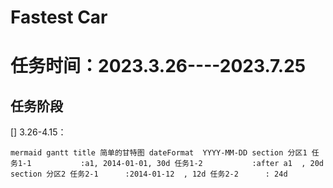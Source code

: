 # Fastest Car
# 任务时间：2023.3.26----2023.7.25

## 任务阶段
[] 3.26-4.15：

​```mermaid
gantt
    title 简单的甘特图
    dateFormat  YYYY-MM-DD
    section 分区1
    任务1-1           :a1, 2014-01-01, 30d
    任务1-2           :after a1  , 20d
    section 分区2
    任务2-1      :2014-01-12  , 12d
    任务2-2      : 24d
​```
